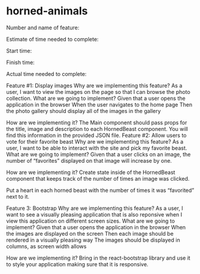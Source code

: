 # horned-animals

Number and name of feature:

Estimate of time needed to complete:

Start time:

Finish time:

Actual time needed to complete:



Feature #1: Display images
Why are we implementing this feature?
As a user, I want to view the images on the page so that I can browse the photo collection.
What are we going to implement?
Given that a user opens the application in the browser
When the user navigates to the home page
Then the photo gallery should display all of the images in the gallery

How are we implementing it?
The Main component should pass props for the title, image and description to each HornedBeast component. You will find this information in the provided JSON file.
Feature #2: Allow users to vote for their favorite beast
Why are we implementing this feature?
As a user, I want to be able to interact with the site and pick my favorite beast.
What are we going to implement?
Given that a user clicks on an image, the number of “favorites” displayed on that image will increase by one.

How are we implementing it?
Create state inside of the HornedBeast component that keeps track of the number of times an image was clicked.

Put a heart in each horned beast with the number of times it was “favorited” next to it.

Feature 3: Bootstrap
Why are we implementing this feature?
As a user, I want to see a visually pleasing application that is also reponsive when I view this application on different screen sizes.
What are we going to implement?
Given that a user opens the application in the browser
When the images are displayed on the screen
Then each image should be rendered in a visually pleasing way
The images should be displayed in columns, as screen width allows

How are we implementing it?
Bring in the react-bootstrap library and use it to style your application making sure that it is responsive.